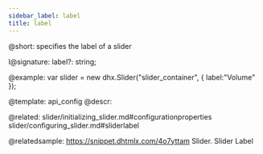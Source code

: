 ```yaml
---
sidebar_label: label
title: label
---          
```


@short: specifies the label of a slider

l@signature: label?: string;

@example: 
var slider = new dhx.Slider("slider_container", { 
   label:"Volume" 
});


@template:	api_config
@descr: 


@related: 
slider/initializing_slider.md#configurationproperties
slider/configuring_slider.md#sliderlabel

@relatedsample: https://snippet.dhtmlx.com/4o7yttam	Slider. Slider Label
